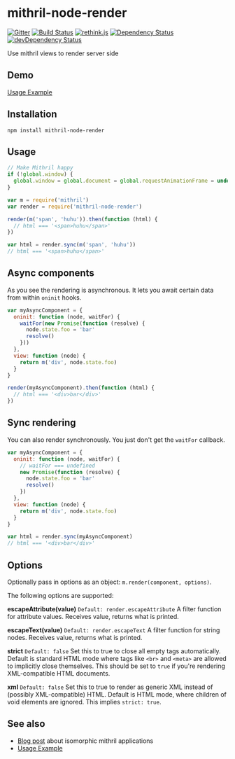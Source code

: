 mithril-node-render
===================
[![Gitter](https://img.shields.io/badge/gitter-join_chat-1dce73.svg?logo=data%3Aimage%2Fsvg%2Bxml%3Bbase64%2CPD94bWwgdmVyc2lvbj0iMS4wIiBlbmNvZGluZz0iVVRGLTgiPz4NCjxzdmcgeG1sbnM9Imh0dHA6Ly93d3cudzMub3JnLzIwMDAvc3ZnIj48cmVjdCB4PSIwIiB5PSI1IiBmaWxsPSIjZmZmIiB3aWR0aD0iMSIgaGVpZ2h0PSI1Ii8%2BPHJlY3QgeD0iMiIgeT0iNiIgZmlsbD0iI2ZmZiIgd2lkdGg9IjEiIGhlaWdodD0iNyIvPjxyZWN0IHg9IjQiIHk9IjYiIGZpbGw9IiNmZmYiIHdpZHRoPSIxIiBoZWlnaHQ9IjciLz48cmVjdCB4PSI2IiB5PSI2IiBmaWxsPSIjZmZmIiB3aWR0aD0iMSIgaGVpZ2h0PSI0Ii8%2BPC9zdmc%2B&logoWidth=8)](https://gitter.im/MithrilJS/mithril-node-render?utm_source=badge&utm_medium=badge&utm_campaign=pr-badge&utm_content=badge)
[![Build Status](https://travis-ci.org/MithrilJS/mithril-node-render.svg?branch=master)](https://travis-ci.org/MithrilJS/mithril-node-render)
[![rethink.js](https://img.shields.io/badge/rethink-js-yellow.svg)](https://github.com/rethinkjs/manifest)
[![Dependency Status](https://david-dm.org/MithrilJS/mithril-node-render.svg)](https://david-dm.org/MithrilJS/mithril-node-render)
[![devDependency Status](https://david-dm.org/MithrilJS/mithril-node-render/dev-status.svg)](https://david-dm.org/MithrilJS/mithril-node-render#info=devDependencies)

Use mithril views to render server side

Demo
----

[Usage Example](https://github.com/StephanHoyer/mithril-isomorphic-example/)

Installation
------------

```
npm install mithril-node-render
```

Usage
-----

```javascript
// Make Mithril happy
if (!global.window) {
  global.window = global.document = global.requestAnimationFrame = undefined
}

var m = require('mithril')
var render = require('mithril-node-render')

render(m('span', 'huhu')).then(function (html) {
  // html === '<span>huhu</span>'
})

var html = render.sync(m('span', 'huhu'))
// html === '<span>huhu</span>'
```

Async components
----------------

As you see the rendering is asynchronous. It lets you await certain data from within `oninit` hooks.

```javascript
var myAsyncComponent = {
  oninit: function (node, waitFor) {
    waitFor(new Promise(function (resolve) {
      node.state.foo = 'bar'
      resolve()
    }))
  },
  view: function (node) {
    return m('div', node.state.foo)
  }
}

render(myAsyncComponent).then(function (html) {
  // html === '<div>bar</div>'
})
```

Sync rendering
--------------

You can also render synchronously. You just don't get the `waitFor` callback.

```js
var myAsyncComponent = {
  oninit: function (node, waitFor) {
    // waitFor === undefined
    new Promise(function (resolve) {
      node.state.foo = 'bar'
      resolve()
    })
  },
  view: function (node) {
    return m('div', node.state.foo)
  }
}

var html = render.sync(myAsyncComponent)
// html === '<div>bar</div>'
```

Options
-------

Optionally pass in options as an object: `m.render(component, options)`.

The following options are supported:

**escapeAttribute(value)**
`Default: render.escapeAttribute`
A filter function for attribute values. Receives value, returns what is printed.

**escapeText(value)**
`Default: render.escapeText`
A filter function for string nodes. Receives value, returns what is printed.

**strict**
`Default: false`
Set this to true to close all empty tags automatically. Default is standard HTML mode where tags like `<br>` and `<meta>` are allowed to implicitly close themselves. This should be set to `true` if you're rendering XML-compatible HTML documents.

**xml**
`Default: false`
Set this to true to render as generic XML instead of (possibly XML-compatible) HTML. Default is HTML mode, where children of void elements are ignored. This implies `strict: true`.


See also
--------

* [Blog post](https://gist.github.com/StephanHoyer/bddccd9e159828867d2a) about isomorphic mithril applications
* [Usage Example](https://github.com/StephanHoyer/mithril-isomorphic-example/blob/master/README.md)

